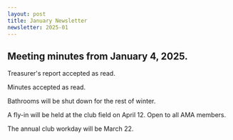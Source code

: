 ```yaml
---
layout: post
title: January Newsletter
newsletter: 2025-01
---
```


## Meeting minutes from January 4, 2025.

Treasurer's report accepted as read.

Minutes accepted as read.

Bathrooms will be shut down for the rest of winter.

A fly-in will be held at the club field on April 12. Open to all AMA members.

The annual club workday will be March 22.

